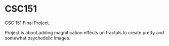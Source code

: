 # CSC151

CSC 151 Final Project. 

Project is about adding magnification effects on fractals to create pretty and somewhat psychedelic images.
